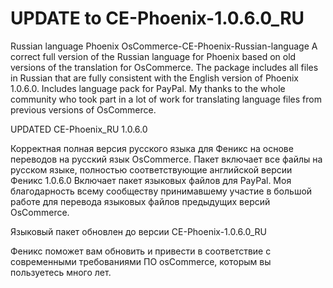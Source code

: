 # UPDATE to CE-Phoenix-1.0.6.0_RU
Russian language Phoenix
OsCommerce-CE-Phoenix-Russian-language
A correct full version of the Russian language for Phoenix based on old versions of the translation for OsCommerce. The package includes all files in Russian that are fully consistent with the English version of Phoenix 1.0.6.0. Includes language pack for PayPal. My thanks to the whole community who took part in a lot of work for translating language files from previous versions of OsCommerce.

UPDATED CE-Phoenix_RU 1.0.6.0

Корректная полная версия русского языка для Феникс на основе переводов на русский язык OsCommerce. Пакет включает все файлы на русском языке, полностью соответствующие английской версии Феникс 1.0.6.0
Включает пакет языковых файлов для PayPal. Моя благодарность всему сообществу принимавшему участие в большой работе для перевода языковых файлов предыдущих версий OsCommerce.

Языковый пакет обновлен до версии CE-Phoenix-1.0.6.0_RU

Феникс поможет вам обновить и привести в соответствие с современными требованиями ПО osCommerce, которым вы пользуетесь много лет.
